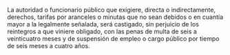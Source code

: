La autoridad o funcionario público que exigiere, directa o indirectamente, derechos, tarifas por aranceles o minutas que no sean debidos o en cuantía mayor a la legalmente señalada, será castigado, sin perjuicio de los reintegros a que viniere obligado, con las penas de multa de seis a veinticuatro meses y de suspensión de empleo o cargo público por tiempo de seis meses a cuatro años.